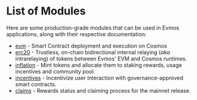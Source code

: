 <!--
order: 0
-->

# List of Modules

Here are some production-grade modules that can be used in Evmos applications, along with their respective documentation:

- [evm](evm/spec/README.md) - Smart Contract deployment and execution on Cosmos
- [erc20](erc20/spec/README.md) - Trustless, on-chain bidirectional internal relaying (_aka_ intrarelaying) of tokens between Evmos' EVM and Cosmos runtimes.
- [inflation](inflation/spec/README.md) - Mint tokens and allocate them to staking rewards, usage incentives and community pool.
- [incentives](incentives/spec/README.md) - Incentivize user interaction with governance-approved smart contracts.
- [claims](claims/spec/README.md) - Rewards status and claiming process for the mainnet release.
